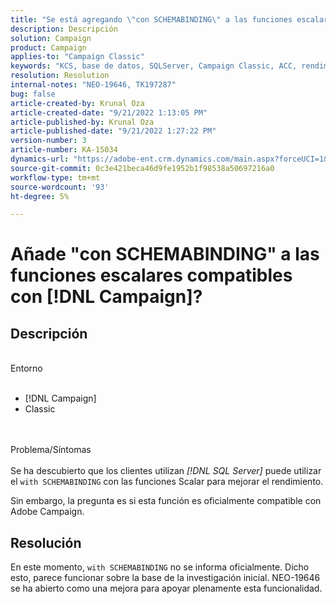 ```yaml
---
title: "Se está agregando \"con SCHEMABINDING\" a las funciones escalares compatibles con [!DNL Campaign]?"
description: Descripción
solution: Campaign
product: Campaign
applies-to: "Campaign Classic"
keywords: "KCS, base de datos, SQLServer, Campaign Classic, ACC, rendimiento"
resolution: Resolution
internal-notes: "NEO-19646, TK197287"
bug: false
article-created-by: Krunal Oza
article-created-date: "9/21/2022 1:13:05 PM"
article-published-by: Krunal Oza
article-published-date: "9/21/2022 1:27:22 PM"
version-number: 3
article-number: KA-15034
dynamics-url: "https://adobe-ent.crm.dynamics.com/main.aspx?forceUCI=1&pagetype=entityrecord&etn=knowledgearticle&id=65c3361d-af39-ed11-9db0-0022480867bd"
source-git-commit: 0c3e421beca46d9fe1952b1f98538a50697216a0
workflow-type: tm+mt
source-wordcount: '93'
ht-degree: 5%

---
```


# Añade &quot;con SCHEMABINDING&quot; a las funciones escalares compatibles con [!DNL Campaign]?

## Descripción

<br>Entorno<br><br>
- [!DNL Campaign]
- Classic



<br><br>Problema/Síntomas<br><br>
Se ha descubierto que los clientes utilizan *[!DNL SQL Server]* puede utilizar el `with SCHEMABINDING` con las funciones Scalar para mejorar el rendimiento.

Sin embargo, la pregunta es si esta función es oficialmente compatible con Adobe Campaign.


## Resolución


En este momento, `with SCHEMABINDING` no se informa oficialmente. Dicho esto, parece funcionar sobre la base de la investigación inicial. NEO-19646 se ha abierto como una mejora para apoyar plenamente esta funcionalidad.
